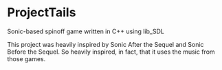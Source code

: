 # ProjectTails
Sonic-based spinoff game written in C++ using lib_SDL

This project was heavily inspired by Sonic After the Sequel and Sonic Before the Sequel.
So heavily inspired, in fact, that it uses the music from those games.
